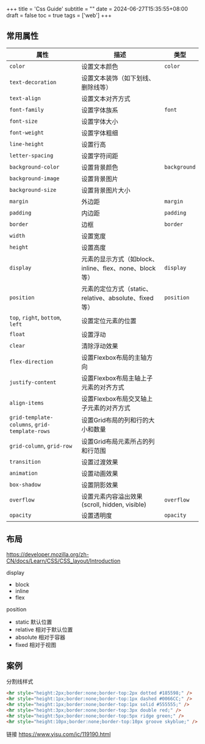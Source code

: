 +++
title = 'Css Guide'
subtitle = ""
date = 2024-06-27T15:35:55+08:00
draft = false
toc = true
tags = ['web']
+++

## 常用属性

| 属性                  | 描述                                                         | 类型 |
|-----------------------|--------------------------------------------------------------| --- |
| `color`               | 设置文本颜色                                                  | `color` |
| `text-decoration`     | 设置文本装饰（如下划线、删除线等）                             |  |
| `text-align`          | 设置文本对齐方式                                               |  |
| `font-family`         | 设置字体族系                                                   | `font` |
| `font-size`           | 设置字体大小                                                   |  |
| `font-weight`         | 设置字体粗细                                                   |  |
| `line-height`         | 设置行高                                                       |  |
| `letter-spacing`      | 设置字符间距                                                   |  |
| `background-color`    | 设置背景颜色                                                   | `background` |
| `background-image`    | 设置背景图片                                                   |  |
| `background-size`     | 设置背景图片大小                                               |  |
| `margin`              | 外边距                                                     | `margin` |
| `padding`             | 内边距                                                     | `padding` |
| `border`              | 边框                                                       | `border` |
| `width`               | 设置宽度                                                       |  |
| `height`              | 设置高度                                                       |  |
| `display`             | 元素的显示方式（如block、inline、flex、none、block等）      | `display` |
| `position`            | 元素的定位方式（static、relative、absolute、fixed等）       |  `position`   |
| `top`, `right`, `bottom`, `left` | 设置定位元素的位置                                  | |
| `float`               | 设置浮动                                                       |  |
| `clear`               | 清除浮动效果                                                   |  |
| `flex-direction`      | 设置Flexbox布局的主轴方向                                      |  |
| `justify-content`     | 设置Flexbox布局主轴上子元素的对齐方式                            |  |
| `align-items`         | 设置Flexbox布局交叉轴上子元素的对齐方式                          |  |
| `grid-template-columns`, `grid-template-rows` | 设置Grid布局的列和行的大小和数量         |         |
| `grid-column`, `grid-row` | 设置Grid布局元素所占的列和行范围                             |  |
| `transition`          | 设置过渡效果                                                   |  |
| `animation`           | 设置动画效果                                                   |  |
| `box-shadow`          | 设置阴影效果                                                   |  |
| `overflow`            | 设置元素内容溢出效果(scroll, hidden, visible)                  | `overflow` |
| `opacity`             | 设置透明度                                                     | `opacity` |


## 布局

https://developer.mozilla.org/zh-CN/docs/Learn/CSS/CSS_layout/Introduction

display
- block
- inline
- flex

position
- static 默认位置
- relative 相对于默认位置
- absolute 相对于容器
- fixed  相对于视图


## 案例

分割线样式

```html
<hr style="height:2px;border:none;border-top:2px dotted #185598;" />
<hr style="height:1px;border:none;border-top:1px dashed #0066CC;" />
<hr style="height:1px;border:none;border-top:1px solid #555555;" />
<hr style="height:3px;border:none;border-top:3px double red;" />
<hr style="height:5px;border:none;border-top:5px ridge green;" />
<hr style="height:10px;border:none;border-top:10px groove skyblue;" />
```

链接 <https://www.yisu.com/jc/119190.html>